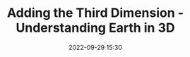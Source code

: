 ---
title: Adding the Third Dimension - Understanding Earth in 3D
type: Panel
date: '2022-09-29 15:30'
room: The Central Hub
lead: We will explore various approaches to understanding the earth in multi-dimensions, from mapping change in 3D to generating digital twins.

people:
    moderators: 
        - Bruno Sanchez
    speakers:
        - Janine Yoong
        - Alistair Miller
        - Yoni Nachmany
        - Michael Putz

---